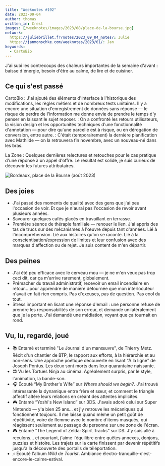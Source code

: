 ```yaml
---
title: "Weeknotes #192"
date: 2023-09-04
author: thomas
written_in: Crest
images: [/weeknotes/images/2023/08/place-de-la-bourse.jpg]
network:
  https://juliebrillet.fr/notes/2023_09_04_notes/: Julie
  https://janmonschke.com/weeknotes/2023/01/: Jan
keywords:
  - CartoBio
---
```


J'ai subi les contrecoups des chaleurs importantes de la semaine d'avant : baisse d'énergie, besoin d'être au calme, de lire et de cuisiner.

<!--more-->

## Ce qui s'est passé

CartoBio
: J'ai ajouté des éléments d'interface à l'historique des modifications, les règles métiers et de nombreux tests unitaires. Il y a encore une situation d'enregistrement de données sans réponse — le risque de perdre de l'information me donne envie de prendre le temps d'y penser en laissant le sujet reposer.
: On a confronté les retours utilisateurs, la vision design et les opportunités techniques d'une fonctionnalité d'annotation — pour dire qu'une parcelle est à risque, ou en dérogation de conversion, entre autre.
: C'était (temporairement) la dernière planification avec Mathilde — on la retrouvera fin novembre, avec un nouveau-né dans les bras.

La Zone
: Quelques dernières relectures et retouches pour le cas pratique d'une réponse à un appel d'offre. Le résultat est solide, je suis curieux de découvrir les futures attributaires.

![](/weeknotes/images/2023/08/place-de-la-bourse.jpg "Bordeaux, place de la Bourse (août 2023)")

## Des joies

- J'ai passé des moments de qualité avec des gens que j'ai peu l'occasion de voir. Et que je n'aurai pas l'occasion de revoir avant plusieurs années.
- Savourer quelques cafés glacés en travaillant en terrasse.
- Première séance de thérapie familiale — renouer le lien. J'ai appris des tas de trucs sur des mécanismes à l'œuvre depuis tant d'années. Lié à l'incompréhension. Lié aux histoires qu'on se raconte. Lié à la conscientisation/expression de limites et leur confusion avec des marques d'affection ou de rejet. Je suis content de m'en départir.

## Des peines

- J'ai été peu efficace avec le cerveau mou — je ne m'en veux pas trop ceci dit, car ça m'arrive rarement, globalement.
- Prémacher du travail administratif, recevoir un email incendiaire en retour… pour apprendre de manière détournée que mon interlocuteur n'avait en fait rien compris. Pas d'excuses, pas de question. Pas cool du tout.
- Stress important en lisant une réponse d'email : une personne refuse de prendre les responsabilités de son erreur, et demande unilatéralement que je la porte. J'ai demandé une médiation, voyant que ça tournait en rond.

## Vu, lu, regardé, joué

- 📚 Entamé et terminé "Le Journal d'un manœuvre", de Thierry Metz. Récit d'un chantier de BTP, le rapport aux efforts, à la hiérarchie et au non-sens. Une approche poétique découverte en lisant "À la ligne" de Joseph Pontus. Les deux sont morts dans leur quarantaine naissante.
- 📺 Vu les Tortues Ninja au cinéma. Agréalement surpris, par le style, l'animation, la bande-son.
- 🎧 Écouté <q lang="en">My Brother's Wife</q> sur <i lang="en">Where should we begin?</i>. J'ai trouvé intéressante la dynamique entre frère et sœur, et comment le triangle affectif altère leurs relations en créant des attentes implicites.
- 🎮 Entamé <q lang="en">Yoshi's New Island</q> sur 3DS. J'avais adoré celui sur Super Nintendo — y'a bien 25 ans… et j'y retrouve les mécaniques qui fonctionnent toujours. Il me laisse quand même un petit goût de répétitivité, voire de flemme avec le nombre d'items masqués, qui réagissent seulement au passage du personne sur une zone de l'écran.
- 🎮 Entamé <q lang="en">The Legend of Zelda: Spirit Tracks</q> sur DS. J'y suis allé à reculons… et pourtant, j'aime l'équilibre entre quêtes annexes, donjons, puzzles et histoire. Les trajets sur la carte finissent par devenir répétitifs jusqu'à la découverte des portails de téléportation.
- 🎶 Écouté l'album <cite lang="en">Wild</cite> de <i lang="en">Tourist</i>. Ambiance électro-tranquille-c'est-encore-le-calme-estival.
